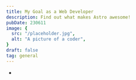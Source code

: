 ```yaml
---
title: My Goal as a Web Developer
description: Find out what makes Astro awesome!
pubDate: 230611
image: {
  src: "/placeholder.jpg",
  alt: "A picture of a coder",
}
draft: false
tag: general
---
```


- 